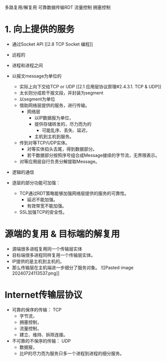 多路复用/解复用
可靠数据传输RDT
流量控制
拥塞控制

# 1. 向上提供的服务
- 通过Socket API [[2.8 TCP Socket 编程]]
- 远程的
- 进程和进程之间
- 以报文message为单位的
	- 实际上向下交给TCP or UDP [[2.1 应用层协议原理#2.4.3.1. TCP & UDP]]
	- 太长则分成若干报文段，并封装为segment
	- 以segment为单位
	- 借助网络层提供的服务，进行传输。
		- 网络层
			- 以IP数据报为单位，
			- 提供存储转发的，尽力而为的
				- 可能乱序、丢失、延迟，
			- 主机到主机到服务。
	- 传到对等TCP/UDP实体。
		- 对等实体掐头去尾，得到数据部分。
		- 若干数据部分按照序号组合成Message接续的字节流，无界限表示。
	- 对等应用层自行负责分解提取Message。
- 逻辑的通信

- 逐层的部分功能可加强：
	- TCP通过RDT策略能够加强网络层提供的服务的可靠性。
		- 延迟不能加强。
		- 有效带宽不能加强。
	- SSL加强TCP的安全性。

# 源端的复用 & 目标端的解复用
- 源端很多进程复用同一个传输层实体
- 目标端很多进程同样复用一个传输层实体。
- IP提供的是主机到主机的。
- 那么传输层在主机端进一步细分了服务对象。
![[Pasted image 20240724113537.png]]

# Internet传输层协议
- 可靠的保序的传输： TCP
	- 字节流，
	- 拥塞控制，
	- 流量控制，
	- 建立、维持、拆除连接。
- 不可靠的不保序的传输： UDP
	- 数据报，
	- 比IP的尽力而为服务只多一个进程到进程的细分服务。